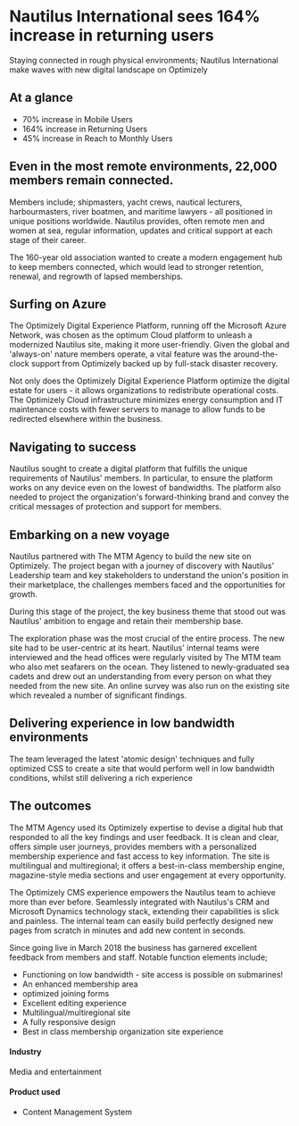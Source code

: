 # Nautilus International sees 164% increase in returning users

Staying connected in rough physical environments; Nautilus International make
waves with new digital landscape on Optimizely

## At a glance

- 70% increase in Mobile Users
- 164% increase in Returning Users
- 45% increase in Reach to Monthly Users

## Even in the most remote environments, 22,000 members remain connected.

Members include; shipmasters, yacht crews, nautical lecturers, harbourmasters,
river boatmen, and maritime lawyers - all positioned in unique positions
worldwide. Nautilus provides, often remote men and women at sea, regular
information, updates and critical support at each stage of their career.

The 160-year old association wanted to create a modern engagement hub to keep
members connected, which would lead to stronger retention, renewal, and regrowth
of lapsed memberships.

## Surfing on Azure

The Optimizely Digital Experience Platform, running off the Microsoft Azure
Network, was chosen as the optimum Cloud platform to unleash a modernized
Nautilus site, making it more user-friendly. Given the global and 'always-on'
nature members operate, a vital feature was the around-the-clock support from
Optimizely backed up by full-stack disaster recovery.

Not only does the Optimizely Digital Experience Platform optimize the digital
estate for users - it allows organizations to redistribute operational costs.
The Optimizely Cloud infrastructure minimizes energy consumption and IT
maintenance costs with fewer servers to manage to allow funds to be redirected
elsewhere within the business.

## Navigating to success

Nautilus sought to create a digital platform that fulfills the unique
requirements of Nautilus' members. In particular, to ensure the platform works
on any device even on the lowest of bandwidths. The platform also needed to
project the organization's forward-thinking brand and convey the critical
messages of protection and support for members.

## Embarking on a new voyage

Nautilus partnered with The MTM Agency to build the new site on Optimizely. The
project began with a journey of discovery with Nautilus' Leadership team and key
stakeholders to understand the union's position in their marketplace, the
challenges members faced and the opportunities for growth.

During this stage of the project, the key business theme that stood out was
Nautilus' ambition to engage and retain their membership base.

The exploration phase was the most crucial of the entire process. The new site
had to be user-centric at its heart. Nautilus' internal teams were interviewed
and the head offices were regularly visited by The MTM team who also met
seafarers on the ocean. They listened to newly-graduated sea cadets and drew out
an understanding from every person on what they needed from the new site. An
online survey was also run on the existing site which revealed a number of
significant findings.

## Delivering experience in low bandwidth environments

The team leveraged the latest 'atomic design' techniques and fully optimized CSS
to create a site that would perform well in low bandwidth conditions, whilst
still delivering a rich experience

## The outcomes

The MTM Agency used its Optimizely expertise to devise a digital hub that
responded to all the key findings and user feedback. It is clean and clear,
offers simple user journeys, provides members with a personalized membership
experience and fast access to key information. The site is multilingual and
multiregional; it offers a best-in-class membership engine, magazine-style media
sections and user engagement at every opportunity.

The Optimizely CMS experience empowers the Nautilus team to achieve more than
ever before. Seamlessly integrated with Nautilus's CRM and Microsoft Dynamics
technology stack, extending their capabilities is slick and painless. The
internal team can easily build perfectly designed new pages from scratch in
minutes and add new content in seconds.

Since going live in March 2018 the business has garnered excellent feedback from
members and staff. Notable function elements include;

- Functioning on low bandwidth - site access is possible on submarines!
- An enhanced membership area
- optimized joining forms
- Excellent editing experience
- Multilingual/multiregional site
- A fully responsive design
- Best in class membership organization site experience

#### Industry

Media and entertainment

#### Product used

- Content Management System
